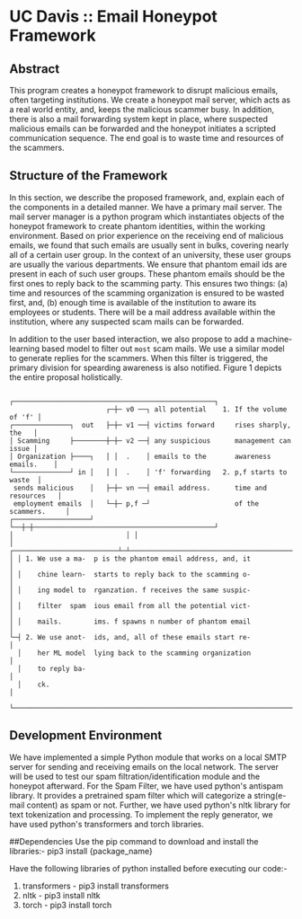 # UC Davis :: Email Honeypot Framework

## Abstract

This program creates a honeypot framework to disrupt malicious emails, often
targeting institutions. We create a honeypot mail server, which acts as a
real world entity, and, keeps the malicious scammer busy. In addition, there is
also a mail forwarding system kept in place, where suspected malicious emails
can be forwarded and the honeypot initiates a scripted communication sequence.
The end goal is to waste time and resources of the scammers.

## Structure of the Framework

In this section, we describe the proposed framework, and, explain each of the
components in a detailed manner. We have a primary mail server. The mail server
manager is a python program which instantiates objects of the honeypot
framework to create phantom identities, within the working environment. Based
on prior experience on the receiving end of malicious emails, we found that
such emails are usually sent in bulks, covering nearly all of a certain user
group. In the context of an university, these user groups are usually the
various departments. We ensure that phantom email ids are present in each of
such user groups. These phantom emails should be the first ones to reply back
to the scamming party. This ensures two things: (a) time and resources of the
scamming organization is ensured to be wasted first, and, (b) enough time is
available of the institution to aware its employees or students. There will be
a mail address available within the institution, where any suspected scam mails
can be forwarded.

In addition to the user based interaction, we also propose to add a
machine-learning based model to filter out `most` scam mails. We use a similar
model to generate replies for the scammers. When this filter is triggered, the
primary division for spearding awareness is also notified. Figure 1 depicts the
entire proposal holistically.
```
                          ┌──────────────────────────────────────────────────┐
                        ┌─┼─ v0 ──┐ all potential    1. If the volume of 'f' │
┌──────────────┐  out   ├─┼─ v1 ──┤ victims forward     rises sharply, the   │
│ Scamming     ├────────┼─┼─ v2 ──┤ any suspicious      management can issue │
│ Organization ├────┐   │ │  .    │ emails to the       awareness emails.    │
└──────────────┘ in │   │ │  .    │ 'f' forwarding   2. p,f starts to waste  │
 sends malicious    │   ├─┼─ vn ──┤ email address.      time and resources   │
 employment emails  │   └─┼─ p,f ─┘                     of the scammers.     │ 
┌───────────────────┘     └──┼─┼─────────────────────────────────────────────┘
│                            │ │
│ ┌──────────────────────────┴─┴─────────────────────────────────────────────┐
│ │ 1. We use a ma-  p is the phantom email address, and, it                 │
│ │    chine learn-  starts to reply back to the scamming o-                 │
│ │    ing model to  rganzation. f receives the same suspic-                 │
│ │    filter  spam  ious email from all the potential vict-                 │
│ │    mails.        ims. f spawns n number of phantom email                 │
└─┤ 2. We use anot-  ids, and, all of these emails start re-                 │
  │    her ML model  lying back to the scamming organization                 │
  │    to reply ba-                                                          │
  │    ck.                                                                   │
  └──────────────────────────────────────────────────────────────────────────┘
```

## Development Environment

We have implemented a simple Python module that works on a local SMTP server for sending and receiving emails on the local network. The server will be used to test our spam filtration/identification module and the honeypot afterward.
For the Spam Filter, we have used python's antispam library. It provides a pretrained spam filter which will categorize a string(e-mail content) as spam or not. Further, we have used python's nltk library for text tokenization and processing. To implement the reply generator, we have used python's transformers and torch libraries.


##Dependencies
Use the pip command to download and install the libraries:-
pip3 install {package_name}

Have the following libraries of python installed before executing our code:-
1. transformers - pip3 install transformers
2. nltk - pip3 install nltk
3. torch - pip3 install torch




